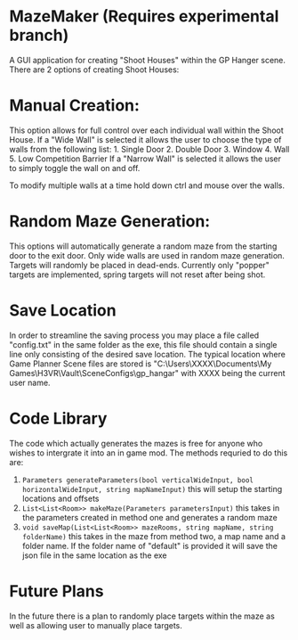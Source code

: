 # MazeMaker (Requires experimental branch)

A GUI application for creating "Shoot Houses" within the GP Hanger scene. There are 2 options of creating Shoot Houses:

# Manual Creation: 

This option allows for full control over each individual wall within the Shoot House. If a "Wide Wall" is selected it allows the user to choose the type of walls from the following list:
    1. Single Door
    2. Double Door
    3. Window
    4. Wall
    5. Low Competition Barrier
If a "Narrow Wall" is selected it allows the user to simply toggle the wall on and off.

To modify multiple walls at a time hold down ctrl and mouse over the walls. 

# Random Maze Generation: 

This options will automatically generate a random maze from the starting door to the exit door. Only wide walls are used in random maze generation. Targets will randomly be placed in dead-ends. Currently only "popper" targets are implemented, spring targets will not reset after being shot.

# Save Location
In order to streamline the saving process you may place a file called "config.txt" in the same folder as the exe, this file should contain a single line only consisting of the desired save location. The typical location where Game Planner Scene files are stored is "C:\Users\XXXX\Documents\My Games\H3VR\Vault\SceneConfigs\gp_hangar" with XXXX being the current user name.

# Code Library
The code which actually generates the mazes is free for anyone who wishes to intergrate it into an in game mod. The methods requried to do this are:
1. `Parameters generateParameters(bool verticalWideInput, bool horizontalWideInput, string mapNameInput)` this will setup the starting locations and offsets
2. `List<List<Room>> makeMaze(Parameters parametersInput)` this takes in the parameters created in method one and generates a random maze
3. `void saveMap(List<List<Room>> mazeRooms, string mapName, string folderName)` this takes in the maze from method two, a map name and a folder name. If the folder name of "default" is provided it will save the json file in the same location as the exe

# Future Plans

In the future there is a plan to randomly place targets within the maze as well as allowing user to manually place targets.
